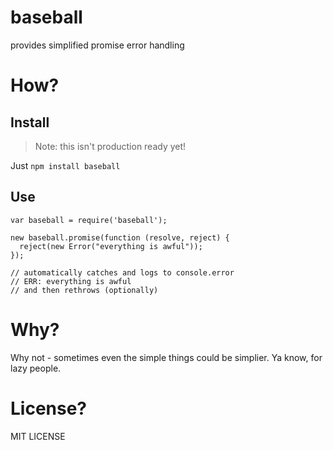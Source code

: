 baseball
===========
provides simplified promise error handling

# How?

## Install

> Note: this isn't production ready yet!

Just `npm install baseball`

## Use

```
var baseball = require('baseball');

new baseball.promise(function (resolve, reject) {
  reject(new Error("everything is awful"));
});

// automatically catches and logs to console.error
// ERR: everything is awful
// and then rethrows (optionally)
```

# Why?

Why not - sometimes even the simple things could be simplier. Ya know, for lazy people.

# License?

MIT LICENSE

